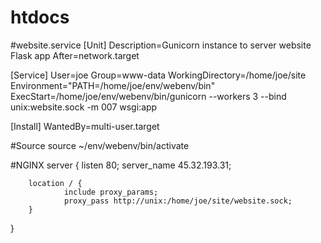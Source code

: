 # htdocs

#website.service
[Unit]
Description=Gunicorn instance to server website Flask app
After=network.target

[Service]
User=joe
Group=www-data
WorkingDirectory=/home/joe/site
Environment="PATH=/home/joe/env/webenv/bin"
ExecStart=/home/joe/env/webenv/bin/gunicorn --workers 3 --bind unix:website.sock -m 007 wsgi:app

[Install]
WantedBy=multi-user.target




#Source
source ~/env/webenv/bin/activate

#NGINX
server {
        listen 80;
        server_name 45.32.193.31;

        location / {
                include proxy_params;
                proxy_pass http://unix:/home/joe/site/website.sock;
        }
 }

